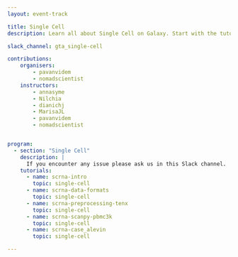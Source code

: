 ```yaml
---
layout: event-track

title: Single Cell
description: Learn all about Single Cell on Galaxy. Start with the tutorial at your own pace. If you need support contact us via the Slack Channel [gta_single-cell](https://gtnsmrgsbord.slack.com/channels/{{page.slack_channel}}).

slack_channel: gta_single-cell

contributions:
    organisers:
        - pavanvidem
        - nomadscientist
    instructors:
        - annasyme
        - Nilchia
        - dianichj
        - MarisaJL
        - pavanvidem
        - nomadscientist


program:
  - section: "Single Cell"
    description: |
      If you encounter any issue please ask us in this Slack channel.
    tutorials:
      - name: scrna-intro
        topic: single-cell
      - name: scrna-data-formats
        topic: single-cell
      - name: scrna-preprocessing-tenx
        topic: single-cell
      - name: scrna-scanpy-pbmc3k
        topic: single-cell
      - name: scrna-case_alevin
        topic: single-cell

---
```

